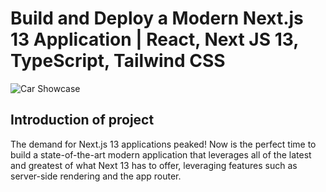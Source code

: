 # Build and Deploy a Modern Next.js 13 Application | React, Next JS 13, TypeScript, Tailwind CSS

![Car Showcase](https://www.canva.com/design/DAFrDMCY6w4/renhcNQNKQtFprlLfe-Epw/edit?utm_content=DAFrDMCY6w4&utm_campaign=designshare&utm_medium=link2&utm_source=sharebutton)

## Introduction of project

The demand for Next.js 13 applications peaked! Now is the perfect time to build a state-of-the-art modern application that leverages all of the latest and greatest of what Next 13 has to offer, leveraging features such as server-side rendering and the app router.
